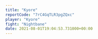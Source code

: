 ```yaml
---
title: "Kyore"
reportCode: "7rC4GqTLR3pgZQxc"
player: "Kyore"
fight: "Nightbane"
date: 2021-08-01T19:04:53.731000+00:00
---
```

